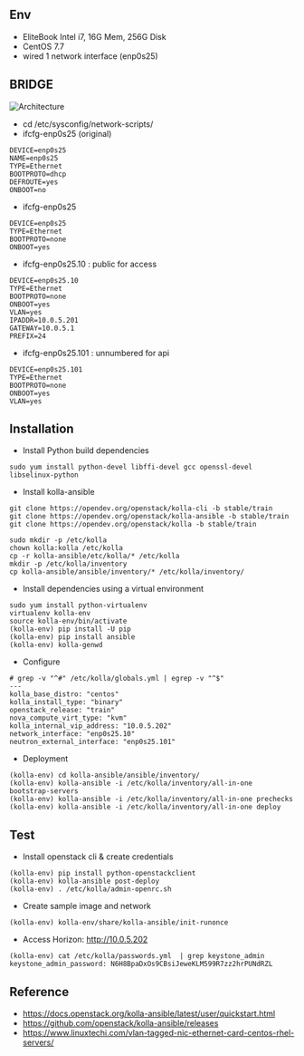 
## Env
- EliteBook Intel i7, 16G Mem, 256G Disk
- CentOS 7.7
- wired 1 network interface (enp0s25)

## BRIDGE
![Architecture](https://user-images.githubusercontent.com/11453229/78886356-03c44200-7a99-11ea-8820-01dbce8cc4db.png)

- cd /etc/sysconfig/network-scripts/
- ifcfg-enp0s25 (original)
```
DEVICE=enp0s25
NAME=enp0s25
TYPE=Ethernet
BOOTPROTO=dhcp
DEFROUTE=yes
ONBOOT=no
```
- ifcfg-enp0s25 
```
DEVICE=enp0s25
TYPE=Ethernet
BOOTPROTO=none
ONBOOT=yes
```
- ifcfg-enp0s25.10 : public for access
```
DEVICE=enp0s25.10
TYPE=Ethernet
BOOTPROTO=none
ONBOOT=yes
VLAN=yes
IPADDR=10.0.5.201
GATEWAY=10.0.5.1
PREFIX=24
```
- ifcfg-enp0s25.101 : unnumbered for api 
```
DEVICE=enp0s25.101
TYPE=Ethernet
BOOTPROTO=none
ONBOOT=yes
VLAN=yes
```

## Installation
- Install Python build dependencies
```
sudo yum install python-devel libffi-devel gcc openssl-devel libselinux-python
```
- Install kolla-ansible
```
git clone https://opendev.org/openstack/kolla-cli -b stable/train
git clone https://opendev.org/openstack/kolla-ansible -b stable/train
git clone https://opendev.org/openstack/kolla -b stable/train

sudo mkdir -p /etc/kolla
chown kolla:kolla /etc/kolla
cp -r kolla-ansible/etc/kolla/* /etc/kolla
mkdir -p /etc/kolla/inventory
cp kolla-ansible/ansible/inventory/* /etc/kolla/inventory/
```
- Install dependencies using a virtual environment
```
sudo yum install python-virtualenv
virtualenv kolla-env
source kolla-env/bin/activate
(kolla-env) pip install -U pip
(kolla-env) pip install ansible
(kolla-env) kolla-genwd
```
- Configure
```
# grep -v "^#" /etc/kolla/globals.yml | egrep -v "^$"
---
kolla_base_distro: "centos"
kolla_install_type: "binary"
openstack_release: "train"
nova_compute_virt_type: "kvm"
kolla_internal_vip_address: "10.0.5.202" 
network_interface: "enp0s25.10"
neutron_external_interface: "enp0s25.101"
```
- Deployment
```
(kolla-env) cd kolla-ansible/ansible/inventory/
(kolla-env) kolla-ansible -i /etc/kolla/inventory/all-in-one bootstrap-servers
(kolla-env) kolla-ansible -i /etc/kolla/inventory/all-in-one prechecks
(kolla-env) kolla-ansible -i /etc/kolla/inventory/all-in-one deploy
```

## Test
- Install openstack cli & create credentials
```
(kolla-env) pip install python-openstackclient
(kolla-env) kolla-ansible post-deploy
(kolla-env) . /etc/kolla/admin-openrc.sh
```
- Create sample image and network
```
(kolla-env) kolla-env/share/kolla-ansible/init-runonce 
```
- Access Horizon: http://10.0.5.202
```
(kolla-env) cat /etc/kolla/passwords.yml  | grep keystone_admin
keystone_admin_password: N6H8BpaDxOs9CBsiJeweKLM599R7zz2hrPUNdRZL
```

## Reference
- https://docs.openstack.org/kolla-ansible/latest/user/quickstart.html
- https://github.com/openstack/kolla-ansible/releases
- https://www.linuxtechi.com/vlan-tagged-nic-ethernet-card-centos-rhel-servers/

